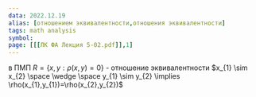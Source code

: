 ```yaml
---
data: 2022.12.19
alias: [отношением эквивалентности,отношения эквивалентности]
tags: math analysis
symbol:
page: [[[ЛК ФА Лекция 5-02.pdf]],1]
---
```

в ПМП $R=\left\{ x,y:\rho(x,y)=0 \right\}$ - отношение эквивалентности
$x_{1} \sim x_{2} \space \wedge \space y_{1} \sim y_{2} \implies \rho(x_{1},y_{1})=\rho(x_{2},y_{2})$
